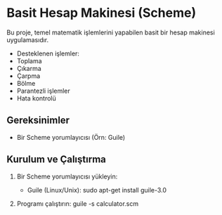 # Basit Hesap Makinesi (Scheme)

Bu proje, temel matematik işlemlerini yapabilen basit bir hesap makinesi uygulamasıdır.

- Desteklenen işlemler:
- Toplama
- Çıkarma
- Çarpma
- Bölme
- Parantezli işlemler
- Hata kontrolü

## Gereksinimler

- Bir Scheme yorumlayıcısı (Örn: Guile)

## Kurulum ve Çalıştırma

1. Bir Scheme yorumlayıcısı yükleyin:
   - Guile (Linux/Unix):
     sudo apt-get install guile-3.0   

2. Programı çalıştırın:
   guile -s calculator.scm
   